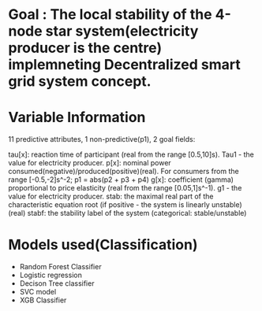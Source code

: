 # Goal : The local stability of the 4-node star system(electricity producer is the centre) implemneting Decentralized smart grid system concept.

# Variable Information
11 predictive attributes, 1 non-predictive(p1), 2 goal fields:

tau[x]: reaction time of participant (real from the range [0.5,10]s). Tau1 - the value for electricity producer.
p[x]: nominal power consumed(negative)/produced(positive)(real). For consumers from the range [-0.5,-2]s^-2; p1 = abs(p2 + p3 + p4)
g[x]: coefficient (gamma) proportional to price elasticity (real from the range [0.05,1]s^-1). g1 - the value for electricity producer.
stab: the maximal real part of the characteristic equation root (if positive - the system is linearly unstable)(real)
stabf: the stability label of the system (categorical: stable/unstable)

# Models used(Classification)
* Random Forest Classifier
* Logistic regression
* Decison Tree classifier
* SVC model
* XGB Classifier
